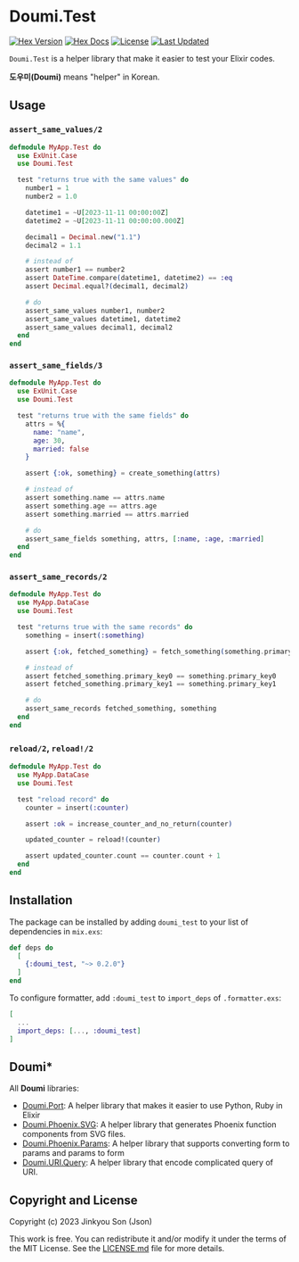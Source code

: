 # Doumi.Test

[![Hex Version](https://img.shields.io/hexpm/v/doumi_test.svg)](https://hex.pm/packages/doumi_test)
[![Hex Docs](https://img.shields.io/badge/hex-docs-lightgreen.svg)](https://hexdocs.pm/doumi_test/)
[![License](https://img.shields.io/hexpm/l/doumi_test.svg)](https://github.com/nallwhy/doumi_test/blob/master/LICENSE.md)
[![Last Updated](https://img.shields.io/github/last-commit/nallwhy/doumi_test.svg)](https://github.com/nallwhy/doumi_test/commits/main)

<!-- MDOC !-->

`Doumi.Test` is a helper library that make it easier to test your Elixir codes.

**도우미(Doumi)** means "helper" in Korean.

## Usage

### `assert_same_values/2`

```elixir
defmodule MyApp.Test do
  use ExUnit.Case
  use Doumi.Test

  test "returns true with the same values" do
    number1 = 1
    number2 = 1.0

    datetime1 = ~U[2023-11-11 00:00:00Z]
    datetime2 = ~U[2023-11-11 00:00:00.000Z]

    decimal1 = Decimal.new("1.1")
    decimal2 = 1.1

    # instead of
    assert number1 == number2
    assert DateTime.compare(datetime1, datetime2) == :eq
    assert Decimal.equal?(decimal1, decimal2)

    # do
    assert_same_values number1, number2
    assert_same_values datetime1, datetime2
    assert_same_values decimal1, decimal2
  end
end
```

### `assert_same_fields/3`

```elixir
defmodule MyApp.Test do
  use ExUnit.Case
  use Doumi.Test

  test "returns true with the same fields" do
    attrs = %{
      name: "name",
      age: 30,
      married: false
    }

    assert {:ok, something} = create_something(attrs)

    # instead of
    assert something.name == attrs.name
    assert something.age == attrs.age
    assert something.married == attrs.married

    # do
    assert_same_fields something, attrs, [:name, :age, :married]
  end
end
```

### `assert_same_records/2`

```elixir
defmodule MyApp.Test do
  use MyApp.DataCase
  use Doumi.Test

  test "returns true with the same records" do
    something = insert(:something)

    assert {:ok, fetched_something} = fetch_something(something.primary_key0, something.primary_key1)

    # instead of
    assert fetched_something.primary_key0 == something.primary_key0
    assert fetched_something.primary_key1 == something.primary_key1

    # do
    assert_same_records fetched_something, something
  end
end
```

### `reload/2`, `reload!/2`

```elixir
defmodule MyApp.Test do
  use MyApp.DataCase
  use Doumi.Test

  test "reload record" do
    counter = insert(:counter)

    assert :ok = increase_counter_and_no_return(counter)

    updated_counter = reload!(counter)

    assert updated_counter.count == counter.count + 1
  end
end
```

## Installation

The package can be installed by adding `doumi_test` to your list of dependencies in `mix.exs`:

```elixir
def deps do
  [
    {:doumi_test, "~> 0.2.0"}
  ]
end
```

To configure formatter, add `:doumi_test` to `import_deps` of `.formatter.exs`:

```elixir
[
  ...
  import_deps: [..., :doumi_test]
]
```

<!-- MDOC !-->

## Doumi\*

All **Doumi** libraries:

- [Doumi.Port](https://github.com/nallwhy/doumi_port): A helper library that makes it easier to use Python, Ruby in Elixir
- [Doumi.Phoenix.SVG](https://github.com/nallwhy/doumi_phoenix_svg): A helper library that generates Phoenix function components from SVG files.
- [Doumi.Phoenix.Params](https://github.com/nallwhy/doumi_phoenix_params): A helper library that supports converting form to params and params to form
- [Doumi.URI.Query](https://github.com/nallwhy/doumi_uri_query): A helper library that encode complicated query of URI.

## Copyright and License

Copyright (c) 2023 Jinkyou Son (Json)

This work is free. You can redistribute it and/or modify it under the
terms of the MIT License. See the [LICENSE.md](./LICENSE.md) file for more details.
